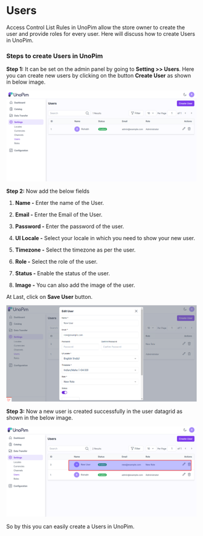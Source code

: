 # Users

Access Control List Rules in UnoPim allow the store owner to create the user and provide roles for every user. Here will discuss how to create Users in UnoPim.

### Steps to create Users in UnoPim

**Step 1:** It can be set on the admin panel by going to **Setting >> Users**. Here you can create new users by clicking on the button **Create User** as shown in below image.

![Create User](../../assets/1.0/images/settings/createUser.png)

**Step 2:** Now add the below fields 

1) **Name -** Enter the name of the User.

2) **Email -** Enter the Email of the User.

3) **Password -** Enter the password of the user.

4) **UI Locale -** Select your locale in which you need to show your new user.

5) **Timezone -** Select the timezone as per the user.

6) **Role -** Select the role of the user.

7) **Status -** Enable the status of the user.

8) **Image -** You can also add the image of the user.

At Last, click on **Save User** button.

  ![User](../../assets/1.0/images/settings/saveUser.png)

**Step 3:** Now a new user is created successfully in the user datagrid as shown in the below image.

  ![User Grid](../../assets/1.0/images/settings/userGrid.png)

So by this you can easily create a Users in UnoPim.
